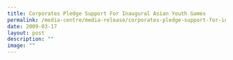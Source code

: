 ```yaml
---
title: Corporates Pledge Support For Inaugural Asian Youth Games
permalink: /media-centre/media-release/corporates-pledge-support-for-inaugural-asian-youth-games/
date: 2009-03-17
layout: post
description: ""
image: ""
---
```

